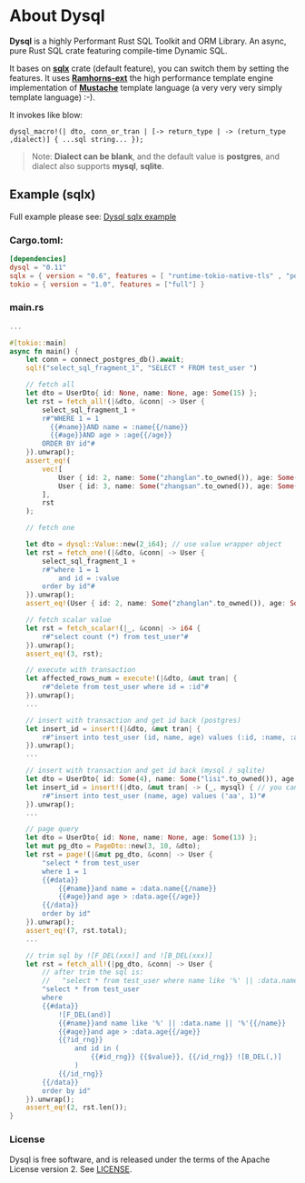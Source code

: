 # About Dysql

**Dysql** is a highly Performant Rust SQL Toolkit and ORM Library. An async, pure Rust SQL crate featuring compile-time Dynamic SQL.

It bases on [**sqlx**](https://github.com/launchbadge/sqlx) crate (default feature), you can switch them by setting the features. 
It uses [**Ramhorns-ext**](https://github.com/maciejhirsz/ramhorns) the high performance template engine implementation of [**Mustache**](https://mustache.github.io/) template language (a very very very simply template language) :-).

It invokes like blow:
```(
dysql_macro!(| dto, conn_or_tran | [-> return_type | -> (return_type ,dialect)] { ...sql string... });
```
> Note: **Dialect can be blank**, and the default value is **postgres**, and dialect also supports  **mysql**, **sqlite**.

## Example (sqlx)
Full example please see: [Dysql sqlx example](https://github.com/evanzp0/dysql-project/tests)

### Cargo.toml:
```toml
[dependencies]
dysql = "0.11"
sqlx = { version = "0.6", features = [ "runtime-tokio-native-tls" , "postgres" ] }
tokio = { version = "1.0", features = ["full"] }
```

### main.rs
```rust
...

#[tokio::main]
async fn main() {
    let conn = connect_postgres_db().await;
    sql!("select_sql_fragment_1", "SELECT * FROM test_user ")

    // fetch all
    let dto = UserDto{ id: None, name: None, age: Some(15) };
    let rst = fetch_all!(|&dto, &conn| -> User {
        select_sql_fragment_1 +
        r#"WHERE 1 = 1
          {{#name}}AND name = :name{{/name}}
          {{#age}}AND age > :age{{/age}}
        ORDER BY id"#
    }).unwrap();
    assert_eq!(
        vec![
            User { id: 2, name: Some("zhanglan".to_owned()), age: Some(21) }, 
            User { id: 3, name: Some("zhangsan".to_owned()), age: Some(35) }
        ], 
        rst
    );

    // fetch one

    let dto = dysql::Value::new(2_i64); // use value wrapper object
    let rst = fetch_one!(|&dto, &conn| -> User {
        select_sql_fragment_1 +
        r#"where 1 = 1
            and id = :value
        order by id"#
    }).unwrap();
    assert_eq!(User { id: 2, name: Some("zhanglan".to_owned()), age: Some(21) }, rst);

    // fetch scalar value
    let rst = fetch_scalar!(|_, &conn| -> i64 {
        r#"select count (*) from test_user"#
    }).unwrap();
    assert_eq!(3, rst);

    // execute with transaction
    let affected_rows_num = execute!(|&dto, &mut tran| {
        r#"delete from test_user where id = :id"#
    }).unwrap();
    ...

    // insert with transaction and get id back (postgres)
    let insert_id = insert!(|&dto, &mut tran| {
        r#"insert into test_user (id, name, age) values (:id, :name, :age) returning id"#
    }).unwrap();
    ...

    // insert with transaction and get id back (mysql / sqlite)
    let dto = UserDto{ id: Some(4), name: Some("lisi".to_owned()), age: Some(50) };
    let insert_id = insert!(|dto, &mut tran| -> (_, mysql) { // you can use 'sqlite' replace the 'mysql' dialect
        r#"insert into test_user (name, age) values ('aa', 1)"#
    }).unwrap();
    ...

    // page query
    let dto = UserDto{ id: None, name: None, age: Some(13) };
    let mut pg_dto = PageDto::new(3, 10, &dto);
    let rst = page!(|&mut pg_dto, &conn| -> User {
        "select * from test_user 
        where 1 = 1
        {{#data}}
            {{#name}}and name = :data.name{{/name}}
            {{#age}}and age > :data.age{{/age}}
        {{/data}}
        order by id"
    }).unwrap();
    assert_eq!(7, rst.total);
    ...

    // trim sql by ![F_DEL(xxx)] and ![B_DEL(xxx)]
    let rst = fetch_all!(|pg_dto, &conn| -> User {
        // after trim the sql is: 
        //   "select * from test_user where name like '%' || :data.name || '%' and age > :data.age and id in ( 1, 2, 3 ) order by id"
        "select * from test_user 
        where
        {{#data}}
            ![F_DEL(and)]
            {{#name}}and name like '%' || :data.name || '%'{{/name}}
            {{#age}}and age > :data.age{{/age}}
            {{?id_rng}}
                and id in (
                    {{#id_rng}} {{$value}}, {{/id_rng}} ![B_DEL(,)]
                )
            {{/id_rng}}
        {{/data}}
        order by id"
    }).unwrap();
    assert_eq!(2, rst.len());
}
```

### License

Dysql is free software, and is released under the terms of the Apache License version 2. See [LICENSE](LICENSE).